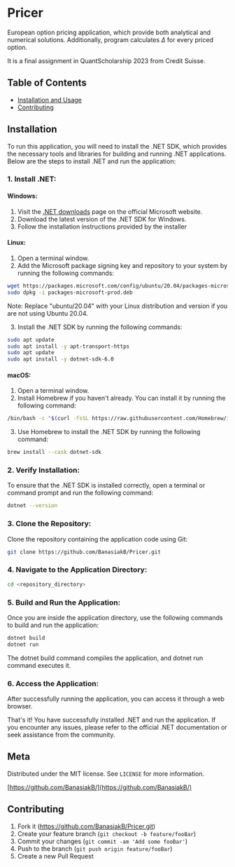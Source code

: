 # Pricer

European option pricing application, which provide both analytical and numerical solutions. 
Additionally, program calculates $\Delta$ for every priced option.

It is a final assignment in QuantScholarship 2023 from Credit Suisse.

## Table of Contents

- [Installation and Usage](#installation)
- [Contributing](#contributing)

## Installation

To run this application, you will need to install the .NET SDK, which provides the necessary tools and libraries for building and running .NET applications. Below are the steps to install .NET and run the application:

### 1. Install .NET:

#### Windows:
1. Visit the [.NET downloads](https://dotnet.microsoft.com/en-us/download) page on the official Microsoft website.
2. Download the latest version of the .NET SDK for Windows.
3. Follow the installation instructions provided by the installer

#### Linux:

1. Open a terminal window.
2. Add the Microsoft package signing key and repository to your system by running the following commands:
```sh
wget https://packages.microsoft.com/config/ubuntu/20.04/packages-microsoft-prod.deb -O packages-microsoft-prod.deb
sudo dpkg -i packages-microsoft-prod.deb
```
Note: Replace "ubuntu/20.04" with your Linux distribution and version if you are not using Ubuntu 20.04.

3. Install the .NET SDK by running the following commands:
```sh
sudo apt update
sudo apt install -y apt-transport-https
sudo apt update
sudo apt install -y dotnet-sdk-6.0
```

#### macOS:

1. Open a terminal window.
2. Install Homebrew if you haven't already. You can install it by running the following command:

```sh
/bin/bash -c "$(curl -fsSL https://raw.githubusercontent.com/Homebrew/install/HEAD/install.sh)"
```

3. Use Homebrew to install the .NET SDK by running the following command:
```sh
brew install --cask dotnet-sdk
```
### 2. Verify Installation:
To ensure that the .NET SDK is installed correctly, open a terminal or command prompt and run the following command:
```sh
dotnet --version
```

### 3. Clone the Repository:
Clone the repository containing the application code using Git:

```sh
git clone https://github.com/BanasiakB/Pricer.git
```

### 4. Navigate to the Application Directory:

```sh
cd <repository_directory>
```

### 5. Build and Run the Application:

Once you are inside the application directory, use the following commands to build and run the application:

```sh
dotnet build
dotnet run
```
The dotnet build command compiles the application, and dotnet run command executes it.

### 6. Access the Application:
After successfully running the application, you can access it through a web browser.

That's it! You have successfully installed .NET and run the application. If you encounter any issues, please refer to the official .NET documentation or seek assistance from the community.

## Meta

Distributed under the MIT license. See `LICENSE` for more information.

[https://github.com/BanasiakB/](https://github.com/BanasiakB/)

## Contributing

1. Fork it (https://github.com/BanasiakB/Pricer.git)
2. Create your feature branch (`git checkout -b feature/fooBar`)
3. Commit your changes (`git commit -am 'Add some fooBar'`)
4. Push to the branch (`git push origin feature/fooBar`)
5. Create a new Pull Request
